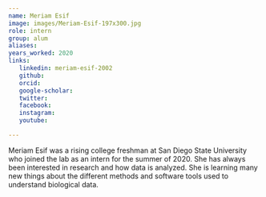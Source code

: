 ```yaml
---
name: Meriam Esif
image: images/Meriam-Esif-197x300.jpg
role: intern
group: alum
aliases:
years_worked: 2020
links:
   linkedin: meriam-esif-2002
   github:
   orcid: 
   google-scholar:
   twitter:
   facebook:
   instagram: 
   youtube:

---
```


Meriam Esif was a rising college freshman at San Diego State University who joined the lab as an intern for the summer of 2020. She has always been interested in research and how data is analyzed. She is learning many new things about the different methods and software tools used to understand biological data.